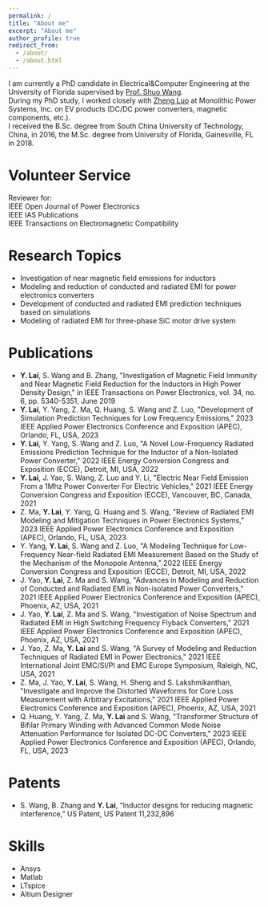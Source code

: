 ```yaml
---
permalink: /
title: "About me"
excerpt: "About me"
author_profile: true
redirect_from: 
  - /about/
  - /about.html
---
```


I am currently a  PhD candidate in Electrical&Computer Engineering at the University of Florida supervised by [Prof. Shuo Wang](https://peeprlgator.github.io/Shuo.Wang/index.html).  
During my PhD study, I worked closely with [Zheng Luo](https://www.linkedin.com/in/zheng-luo-39b7b239/) at Monolithic Power Systems, Inc. on EV products (DC/DC power converters, magnetic components, etc.).  
I received the B.Sc. degree from South China University of Technology, China, in 2016, the M.Sc. degree from University of Florida, Gainesville, FL in 2018.


Volunteer Service
======
Reviewer  for:   
IEEE Open Journal of Power Electronics  
IEEE IAS Publications  
IEEE Transactions on Electromagnetic Compatibility

Research Topics
======
* Investigation of near magnetic field emissions for inductors  
* Modeling and reduction of conducted and radiated EMI for power electronics converters  
* Development of conducted and radiated EMI prediction techniques based on simulations  
* Modeling of radiated EMI for three-phase SiC motor drive system  


Publications
======
* __Y. Lai__, S. Wang and B. Zhang, "Investigation of Magnetic Field Immunity and Near Magnetic Field Reduction for the Inductors in High Power Density Design," in IEEE Transactions on Power Electronics, vol. 34, no. 6, pp. 5340-5351, June 2019
* __Y. Lai__, Y. Yang, Z. Ma, Q. Huang, S. Wang and Z. Luo, "Development of Simulation Prediction Techniques for Low Frequency Emissions," 2023 IEEE Applied Power Electronics Conference and Exposition (APEC), Orlando, FL, USA, 2023
* __Y. Lai__, Y. Yang, S. Wang and Z. Luo, "A Novel Low-Frequency Radiated Emissions Prediction Technique for the Inductor of a Non-Isolated Power Converter," 2022 IEEE Energy Conversion Congress and Exposition (ECCE), Detroit, MI, USA, 2022
* __Y. Lai__, J. Yao, S. Wang, Z. Luo and Y. Li, "Electric Near Field Emission From a 1Mhz Power Converter For Electric Vehicles," 2021 IEEE Energy Conversion Congress and Exposition (ECCE), Vancouver, BC, Canada, 2021
* Z. Ma, __Y. Lai__, Y. Yang, Q. Huang and S. Wang, "Review of Radiated EMI Modeling and Mitigation Techniques in Power Electronics Systems," 2023 IEEE Applied Power Electronics Conference and Exposition (APEC), Orlando, FL, USA, 2023
* Y. Yang, __Y. Lai__, S. Wang and Z. Luo, "A Modeling Technique for Low-Frequency Near-field Radiated EMI Measurement Based on the Study of the Mechanism of the Monopole Antenna," 2022 IEEE Energy Conversion Congress and Exposition (ECCE), Detroit, MI, USA, 2022
* J. Yao, __Y. Lai__, Z. Ma and S. Wang, "Advances in Modeling and Reduction of Conducted and Radiated EMI in Non-isolated Power Converters," 2021 IEEE Applied Power Electronics Conference and Exposition (APEC), Phoenix, AZ, USA, 2021
* J. Yao, __Y. Lai__, Z. Ma and S. Wang, "Investigation of Noise Spectrum and Radiated EMI in High Switching Frequency Flyback Converters," 2021 IEEE Applied Power Electronics Conference and Exposition (APEC), Phoenix, AZ, USA, 2021
* J. Yao, Z. Ma, __Y. Lai__ and S. Wang, "A Survey of Modeling and Reduction Techniques of Radiated EMI in Power Electronics," 2021 IEEE International Joint EMC/SI/PI and EMC Europe Symposium, Raleigh, NC, USA, 2021
* Z. Ma, J. Yao, __Y. Lai__, S. Wang, H. Sheng and S. Lakshmikanthan, "Investigate and Improve the Distorted Waveforms for Core Loss Measurement with Arbitrary Excitations," 2021 IEEE Applied Power Electronics Conference and Exposition (APEC), Phoenix, AZ, USA, 2021
* Q. Huang, Y. Yang, Z. Ma, __Y. Lai__ and S. Wang, "Transformer Structure of Bifilar Primary Winding with Advanced Common Mode Noise Attenuation Performance for Isolated DC-DC Converters," 2023 IEEE Applied Power Electronics Conference and Exposition (APEC), Orlando, FL, USA, 2023


Patents
======

* S. Wang, B. Zhang and __Y. Lai__, “Inductor designs for reducing magnetic interference,” US Patent, US Patent 11,232,896


Skills
======

* Ansys
* Matlab
* LTspice
* Altium Designer



